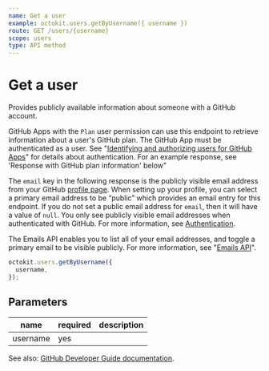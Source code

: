 ```yaml
---
name: Get a user
example: octokit.users.getByUsername({ username })
route: GET /users/{username}
scope: users
type: API method
---
```


# Get a user

Provides publicly available information about someone with a GitHub account.

GitHub Apps with the `Plan` user permission can use this endpoint to retrieve information about a user's GitHub plan. The GitHub App must be authenticated as a user. See "[Identifying and authorizing users for GitHub Apps](https://docs.github.com/apps/building-github-apps/identifying-and-authorizing-users-for-github-apps/)" for details about authentication. For an example response, see 'Response with GitHub plan information' below"

The `email` key in the following response is the publicly visible email address from your GitHub [profile page](https://github.com/settings/profile). When setting up your profile, you can select a primary email address to be “public” which provides an email entry for this endpoint. If you do not set a public email address for `email`, then it will have a value of `null`. You only see publicly visible email addresses when authenticated with GitHub. For more information, see [Authentication](https://docs.github.com/rest/overview/resources-in-the-rest-api#authentication).

The Emails API enables you to list all of your email addresses, and toggle a primary email to be visible publicly. For more information, see "[Emails API](https://docs.github.com/rest/reference/users#emails)".

```js
octokit.users.getByUsername({
  username,
});
```

## Parameters

<table>
  <thead>
    <tr>
      <th>name</th>
      <th>required</th>
      <th>description</th>
    </tr>
  </thead>
  <tbody>
    <tr><td>username</td><td>yes</td><td>

</td></tr>
  </tbody>
</table>

See also: [GitHub Developer Guide documentation](https://docs.github.com/v3/users/#get-a-user).
